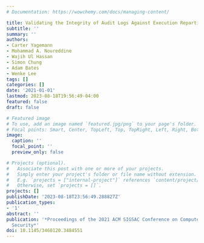 ```yaml
---
# Documentation: https://wowchemy.com/docs/managing-content/

title: Validating the Integrity of Audit Logs Against Execution Repartitioning Attacks
subtitle: ''
summary: ''
authors:
- Carter Yagemann
- Mohammad A. Noureddine
- Wajih Ul Hassan
- Simon Chung
- Adam Bates
- Wenke Lee
tags: []
categories: []
date: '2021-01-01'
lastmod: 2023-08-18T19:56:49-04:00
featured: false
draft: false

# Featured image
# To use, add an image named `featured.jpg/png` to your page's folder.
# Focal points: Smart, Center, TopLeft, Top, TopRight, Left, Right, BottomLeft, Bottom, BottomRight.
image:
  caption: ''
  focal_point: ''
  preview_only: false

# Projects (optional).
#   Associate this post with one or more of your projects.
#   Simply enter your project's folder or file name without extension.
#   E.g. `projects = ["internal-project"]` references `content/project/deep-learning/index.md`.
#   Otherwise, set `projects = []`.
projects: []
publishDate: '2023-08-18T23:56:49.288827Z'
publication_types:
- '1'
abstract: ''
publication: '*Proceedings of the 2021 ACM SIGSAC Conference on Computer and Communications
  Security*'
doi: 10.1145/3460120.3484551
---
```

